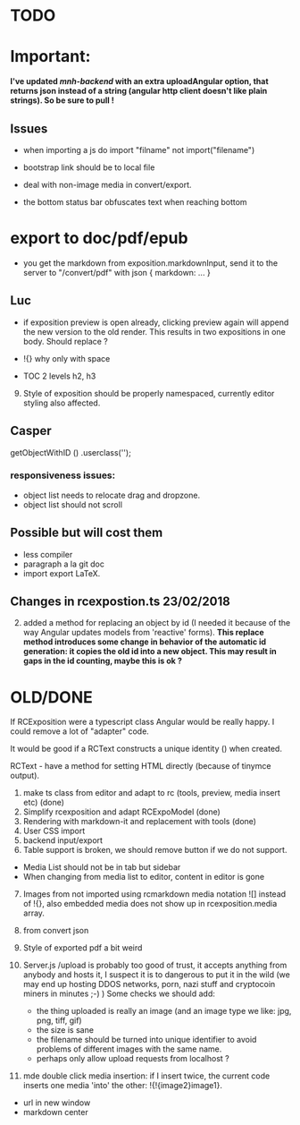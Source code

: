 # TODO

# Important:

__I've updated *mnh-backend* with an extra uploadAngular option, that returns json instead of a string (angular http client doesn't like plain strings). So be sure to pull !__

## Issues
* when importing a js do import "filname" not import("filename")
* bootstrap link should be to local file
* deal with non-image media in convert/export.

* the bottom status bar obfuscates text when reaching bottom

# export to doc/pdf/epub
* you get the markdown from exposition.markdownInput, send it to the server to "/convert/pdf" with json { markdown: ... }


## Luc
* if exposition preview is open already, clicking preview again will append the new version to the old render. This results in two expositions in one body. Should replace ?

* !{} why only with space
* TOC 2 levels h2, h3

9. Style of exposition should be properly namespaced, currently editor styling also affected.



## Casper


getObjectWithID () .userclass('');
### responsiveness issues:

* object list needs to relocate drag and dropzone.
* object list should not scroll

## Possible but will cost them
* less compiler
* paragraph a la git doc
* import export LaTeX.



## Changes in rcexpostion.ts 23/02/2018

2. added a method for replacing an object by id (I needed it because of the way Angular updates models from 'reactive' forms). 
__This replace method introduces some change in behavior of the automatic id generation: it copies the old id into a new object. This may result in gaps in the id counting, maybe this is ok ?__

# OLD/DONE
If RCExposition were a typescript class Angular would be really happy.
I could remove a lot of "adapter" code.

It would be good if a RCText constructs a unique identity (<tag id="">) when created.

RCText - have a method for setting HTML directly (because of tinymce output).

1. make ts class from editor and adapt to rc (tools, preview, media insert etc) (done)
2. Simplify rcexposition and adapt RCExpoModel (done)
3. Rendering with markdown-it and replacement with tools (done)
4. User CSS import
6. backend input/export
7. Table support is broken, we should remove button if we do not support.
* Media List should not be in tab but sidebar
* When changing from media list to editor, content in editor is gone
7. Images from not imported using rcmarkdown media notation ![] instead of !{}, 
also embedded media does not show up in rcexposition.media array.

6. from convert json


8. Style of exported pdf a bit weird

6. Server.js /upload is probably too good of trust, it accepts anything from anybody and hosts it, I suspect it is to dangerous to put it in the wild (we may end up hosting DDOS networks, porn, nazi stuff and cryptocoin miners in minutes ;-) )
Some checks we should add:
	- the thing uploaded is really an image (and an image type we like: jpg, png, tiff, gif)
	- the size is sane
	- the filename should be turned into unique identifier to avoid problems of different images with the same name.
	- perhaps only allow upload requests from localhost ?

7. mde double click media insertion: if I insert twice, the current code inserts one media 'into' the other: !{!{image2}image1}.


* url in new window
* markdown center 

